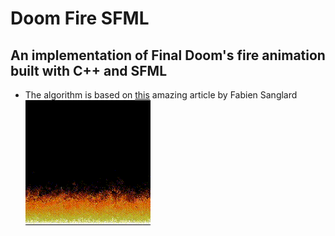 # Doom Fire SFML
## An implementation of Final Doom's fire animation built with C++ and SFML
- The algorithm is based on [this](https://fabiensanglard.net/doom_fire_psx/) amazing article by Fabien Sanglard
![Fire](./DoomFire.gif)

